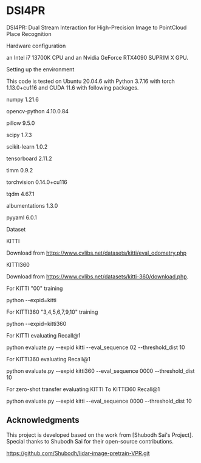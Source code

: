 # DSI4PR
DSI4PR: Dual Stream Interaction for High-Precision Image to PointCloud Place Recognition

Hardware configuration

an Intel i7 13700K CPU and an Nvidia GeForce
RTX4090 SUPRIM X GPU. 

Setting up the environment

This code is tested on Ubuntu 20.04.6 with Python 3.7.16 with torch 1.13.0+cu116 and CUDA 11.6 with following packages.

numpy                     1.21.6

opencv-python             4.10.0.84

pillow                    9.5.0 

scipy                     1.7.3 

scikit-learn              1.0.2  

tensorboard               2.11.2  

timm                      0.9.2  

torchvision               0.14.0+cu116 

tqdm                      4.67.1   

albumentations            1.3.0  

pyyaml                    6.0.1 

Dataset

KITTI

Download from https://www.cvlibs.net/datasets/kitti/eval_odometry.php

KITTI360

Download from https://www.cvlibs.net/datasets/kitti-360/download.php.

For KITTI "00" training

python --expid=kitti

For KITTI360 "3,4,5,6,7,9,10" training

python --expid=kitti360

For KITTI evaluating Recall@1

python evaluate.py --expid kitti --eval_sequence 02 --threshold_dist 10

For KITTI360 evaluating Recall@1

python evaluate.py --expid kitti360 --eval_sequence 0000 --threshold_dist 10

For zero-shot transfer evaluating KITTI To KITTI360 Recall@1

python evaluate.py --expid kitti --eval_sequence 0000 --threshold_dist 10











## Acknowledgments

This project is developed based on the work from [Shubodh Sai's Project]. Special thanks to Shubodh Sai for their open-source contributions.




https://github.com/Shubodh/lidar-image-pretrain-VPR.git
